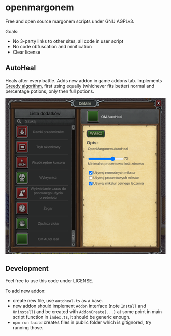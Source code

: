 # openmargonem
Free and open source margonem scripts under GNU AGPLv3.

Goals:
- No 3-party links to other sites, all code in user script
- No code obfuscation and minification
- Clear license

## AutoHeal

Heals after every battle. Adds new addon in game addons tab. Implements [Greedy algorithm](https://en.wikipedia.org/wiki/Greedy_algorithm), first using equally (whichever fits better) normal and percentage potions, only then full potions.

![Autoheal.png](https://raw.githubusercontent.com/rafsaf/openmargonem/main/images/Autoheal.png)

## Development

Feel free to use this code under LICENSE. 

To add new addon:

- create new file, use `autoheal.ts` as a base.
- new addon should implement `Addon` interface (note `Install` and `Uninstall`) and be created with `AddonCreate(...)` at some point in main script function in `index.ts`, it should be generic enough.
- `npm run build` creates files in public folder which is gitignored, try running those.